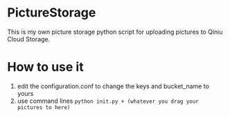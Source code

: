 # PictureStorage
This is my own picture storage python script for uploading pictures to Qiniu Cloud Storage.

# How to use it
1. edit the configuration.conf to change the keys and bucket_name to yours
2. use command lines
`python init.py + (whatever you drag your pictures to here)`
